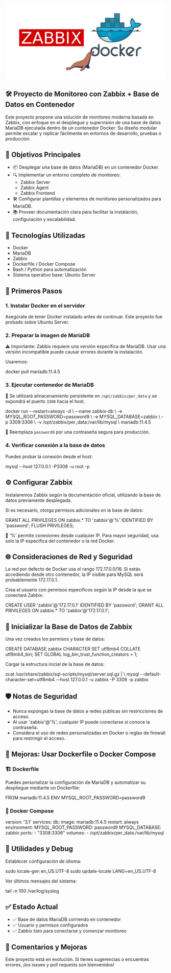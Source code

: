 ![Portada](pictures/portada2.png)

## 🛠️ Proyecto de Monitoreo con Zabbix + Base de Datos en Contenedor

Este proyecto propone una solución de monitoreo moderna basada en Zabbix, con enfoque en el despliegue y supervisión de una base de datos MariaDB ejecutada dentro de un contenedor Docker. Su diseño modular permite escalar y replicar fácilmente en entornos de desarrollo, pruebas o producción.

## 🎯 Objetivos Principales

- 📦 Desplegar una base de datos (MariaDB) en un contenedor Docker.
- 🔍 Implementar un entorno completo de monitoreo:
  - Zabbix Server
  - Zabbix Agent
  - Zabbix Frontend
- 🛠️ Configurar plantillas y elementos de monitoreo personalizados para MariaDB.
- 📚 Proveer documentación clara para facilitar la instalación, configuración y escalabilidad.

## 🔧 Tecnologías Utilizadas

- Docker
- MariaDB
- Zabbix
- Dockerfile / Docker Compose
- Bash / Python para automatización
- Sistema operativo base: Ubuntu Server

## 🚀 Primeros Pasos

### 1. Instalar Docker en el servidor

Asegúrate de tener Docker instalado antes de continuar. Este proyecto fue probado sobre Ubuntu Server.

### 2. Preparar la imagen de MariaDB

⚠️ Importante: Zabbix requiere una versión específica de MariaDB. Usar una versión incompatible puede causar errores durante la instalación.

Usaremos:

docker pull mariadb:11.4.5

### 3. Ejecutar contenedor de MariaDB

📌 Se utilizará almacenamiento persistente en `/opt/zabbix/per_data` y se expondrá el puerto `3308` hacia el host.

docker run --restart=always -d \\
  --name zabbix-db \\
  -e MYSQL_ROOT_PASSWORD=password9 \\
  -e MYSQL_DATABASE=zabbix \\
  -p 3308:3306 \\
  -v /opt/zabbix/per_data:/var/lib/mysql \\
  mariadb:11.4.5

🔐 Reemplaza `password9` por una contraseña segura para producción.

### 4. Verificar conexión a la base de datos

Puedes probar la conexión desde el host:

mysql --host 127.0.0.1 -P3308 -u root -p

## ⚙️ Configurar Zabbix

Instalaremos Zabbix según la documentación oficial, utilizando la base de datos previamente desplegada.

Si es necesario, otorga permisos adicionales en la base de datos:

GRANT ALL PRIVILEGES ON zabbix.* TO 'zabbix'@'%' IDENTIFIED BY 'password';
FLUSH PRIVILEGES;

🔎 '%' permite conexiones desde cualquier IP. Para mayor seguridad, usa solo la IP específica del contenedor o la red Docker.

## 🌐 Consideraciones de Red y Seguridad

La red por defecto de Docker usa el rango 172.17.0.0/16. Si estás accediendo desde otro contenedor, la IP visible para MySQL será probablemente 172.17.0.1.

Crea el usuario con permisos específicos según la IP desde la que se conectará Zabbix:

CREATE USER 'zabbix'@'172.17.0.1' IDENTIFIED BY 'password';
GRANT ALL PRIVILEGES ON zabbix.* TO 'zabbix'@'172.17.0.1';

## 🧱 Inicializar la Base de Datos de Zabbix

Una vez creados los permisos y base de datos:

CREATE DATABASE zabbix CHARACTER SET utf8mb4 COLLATE utf8mb4_bin;
SET GLOBAL log_bin_trust_function_creators = 1;

Cargar la estructura inicial de la base de datos:

zcat /usr/share/zabbix/sql-scripts/mysql/server.sql.gz | \\
  mysql --default-character-set=utf8mb4 --host 127.0.0.1 -u zabbix -P 3308 -p zabbix

## 🛡️ Notas de Seguridad

- Nunca expongas la base de datos a redes públicas sin restricciones de acceso.
- Al usar 'zabbix'@'%', cualquier IP puede conectarse si conoce la contraseña.
- Considera el uso de redes personalizadas en Docker o reglas de firewall para restringir el acceso.

## 🧪 Mejoras: Usar Dockerfile o Docker Compose

### 🏗️ Dockerfile

Puedes personalizar la configuración de MariaDB y automatizar su despliegue mediante un Dockerfile:

FROM mariadb:11.4.5
ENV MYSQL_ROOT_PASSWORD=password9

### 🧰 Docker Compose

version: '3.1'
services:
  db:
    image: mariadb:11.4.5
    restart: always
    environment:
      MYSQL_ROOT_PASSWORD: password9
      MYSQL_DATABASE: zabbix
    ports:
      - "3308:3306"
    volumes:
      - /opt/zabbix/per_data:/var/lib/mysql

## 🧩 Utilidades y Debug

Establecer configuración de idioma:

sudo locale-gen en_US.UTF-8
sudo update-locale LANG=en_US.UTF-8

Ver últimos mensajes del sistema:

tail -n 100 /var/log/syslog

## ✅ Estado Actual

- ✅ Base de datos MariaDB corriendo en contenedor  
- ✅ Usuario y permisos configurados  
- ✅ Zabbix listo para conectarse y comenzar monitoreo  

## 💬 Comentarios y Mejoras

Este proyecto está en evolución. Si tienes sugerencias o encuentras errores, ¡los issues y pull requests son bienvenidos!
